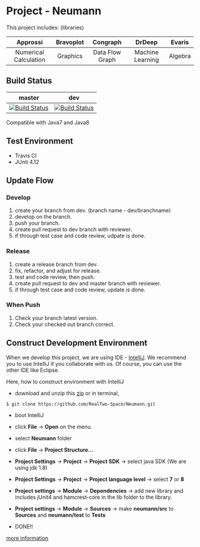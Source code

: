 # Project - Neumann 
This project includes: (libraries)

| Approssi | Bravoplot | Congraph | DrDeep | Evaris |
| :------: | :-------: | :------: | :----: | :----: |
| Numerical Calculation | Graphics | Data Flow Graph | Machine Learning | Algebra |

## Build Status

| master | dev |
|:------:|:---:|
| [![Build Status](https://travis-ci.org/RealTwo-Space/Neumann.svg?branch=master)](https://travis-ci.org/RealTwo-Space/Neumann) |  [![Build Status](https://travis-ci.org/RealTwo-Space/Neumann.svg?branch=dev)](https://travis-ci.org/RealTwo-Space/Neumann)   |

Compatible with Java7 and Java8
## Test Environment
- Travis CI
- JUnit 4.12

## Update Flow

### Develop
1. create your branch from dev. (branch name - dev/branchname)
2. develop on the branch.
3. push your branch.
4. create pull request to dev branch with reviewer.
5. if through test case and code review, udpate is done.

### Release
1. create a release branch from dev.
2. fix, refactor, and adjust for release.
3. test and code review, then push.
4. create pull request to dev and master branch with reviewer.
5. if through test case and code review, update is done.

### When Push
1. Check your branch latest version.
2. Check your checked out branch correct.

## Construct Development Environment
When we develop this project, we are using IDE - [IntelliJ](https://www.jetbrains.com/idea/). 
We recommend you to use IntelliJ if you collaborate with us.
Of course, you can use the other IDE like Eclipse.

Here, how to construct environment with IntelliJ

- download and unzip this [zip](https://github.com/RealTwo-Space/Neumann/archive/dev.zip) or in terminal,

```
$ git clone https://github.com/RealTwo-Space/Neumann.git
```

- boot IntelliJ

- click __File__ \-\> __Open__ on the menu.

- select __Neumann__ folder

- click __File__ \-\> __Project Structure...__

- __Project Settings__ \-\> __Project__ \-\> __Project SDK__ \-\> select java SDK (We are using jdk 1.8)

- __Project Settings__ \-\> __Project__ \-\> __Project language level__ \-\> select __7__ or __8__

- __Project settings__ \-\> __Module__ \-\> __Dependencies__ \-\> add new library and includes jUnit4 and hamcrest-core in the lib folder to the library.

- __Project settings__ \-\> __Module__ \-\> __Sources__ \-\> make __neumann/src__ to __Sources__ and __neumann/test__ to __Tests__

- DONE!!

[more information](https://github.com/RealTwo-Space/Information)
